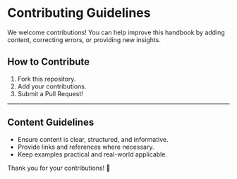 # Contributing Guidelines
We welcome contributions! You can help improve this handbook by adding content, correcting errors, or providing new insights. 

## How to Contribute
1. Fork this repository.
2. Add your contributions.
3. Submit a Pull Request!

---

## Content Guidelines
- Ensure content is clear, structured, and informative.
- Provide links and references where necessary.
- Keep examples practical and real-world applicable.

Thank you for your contributions! 🚀
